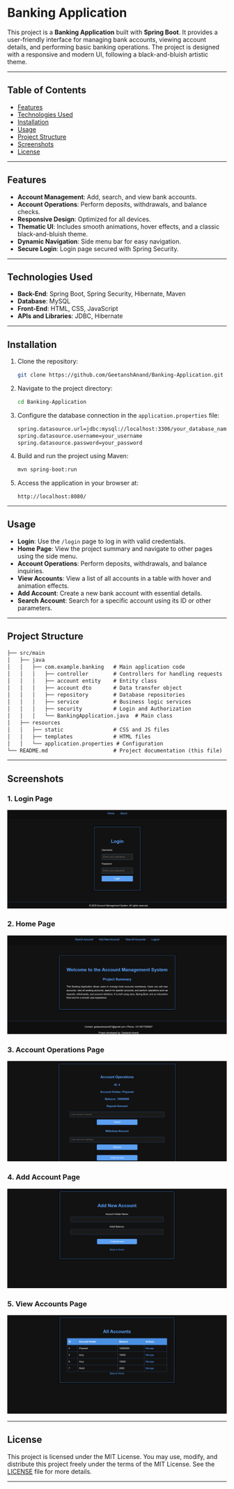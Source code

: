 # Banking Application

This project is a **Banking Application** built with **Spring Boot**. It provides a user-friendly interface for managing bank accounts, viewing account details, and performing basic banking operations. The project is designed with a responsive and modern UI, following a black-and-bluish artistic theme.

---

## Table of Contents

- [Features](#features)
- [Technologies Used](#technologies-used)
- [Installation](#installation)
- [Usage](#usage)
- [Project Structure](#project-structure)
- [Screenshots](#screenshots)
- [License](#license)

---

## Features

- **Account Management**: Add, search, and view bank accounts.
- **Account Operations**: Perform deposits, withdrawals, and balance checks.
- **Responsive Design**: Optimized for all devices.
- **Thematic UI**: Includes smooth animations, hover effects, and a classic black-and-bluish theme.
- **Dynamic Navigation**: Side menu bar for easy navigation.
- **Secure Login**: Login page secured with Spring Security.

---

## Technologies Used

- **Back-End**: Spring Boot, Spring Security, Hibernate, Maven
- **Database**: MySQL
- **Front-End**: HTML, CSS, JavaScript
- **APIs and Libraries**: JDBC, Hibernate

---

## Installation

1. Clone the repository:
   ```bash
   git clone https://github.com/GeetanshAnand/Banking-Application.git
   ```

2. Navigate to the project directory:
   ```bash
   cd Banking-Application
   ```

3. Configure the database connection in the `application.properties` file:
   ```properties
   spring.datasource.url=jdbc:mysql://localhost:3306/your_database_name
   spring.datasource.username=your_username
   spring.datasource.password=your_password
   ```

4. Build and run the project using Maven:
   ```bash
   mvn spring-boot:run
   ```

5. Access the application in your browser at:
   ```
   http://localhost:8080/
   ```

---

## Usage

- **Login**: Use the `/login` page to log in with valid credentials.
- **Home Page**: View the project summary and navigate to other pages using the side menu.
- **Account Operations**: Perform deposits, withdrawals, and balance inquiries.
- **View Accounts**: View a list of all accounts in a table with hover and animation effects.
- **Add Account**: Create a new bank account with essential details.
- **Search Account**: Search for a specific account using its ID or other parameters.

---

## Project Structure

```plaintext
├── src/main
│   ├── java
│   │   ├── com.example.banking   # Main application code
│   │   │   ├── controller        # Controllers for handling requests
│   │   │   ├── account entity    # Entity class
│   │   │   ├── account dto       # Data transfer object
│   │   │   ├── repository        # Database repositories
│   │   │   ├── service           # Business logic services
│   │   │   ├── security          # Login and Authorization
│   │   │   └── BankingApplication.java  # Main class
│   ├── resources
│   │   ├── static                # CSS and JS files
│   │   ├── templates             # HTML files
│   │   └── application.properties # Configuration
└── README.md                     # Project documentation (this file)
```

---

## Screenshots

### 1. Login Page
![Login Page](./screenshots/login_page.png)

### 2. Home Page
![Home Page](./screenshots/home_page.png)

### 3. Account Operations Page
![Account Operations Page](./screenshots/account_operations_page.png)

### 4. Add Account Page
![Add Account Page](./screenshots/add_account_page.png)

### 5. View Accounts Page
![View Accounts Page](./screenshots/view_accounts_page.png)

---

## License

This project is licensed under the MIT License. You may use, modify, and distribute this project freely under the terms of the MIT License. See the [LICENSE](LICENSE) file for more details.

---
